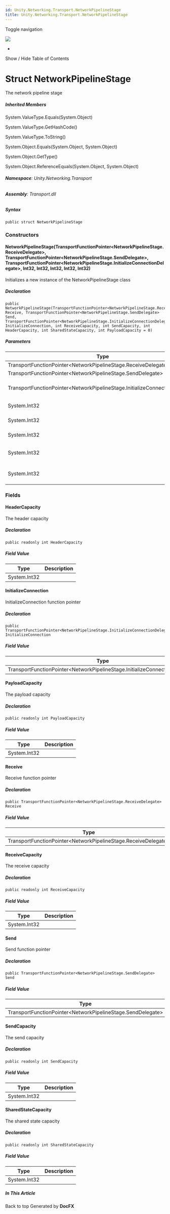 ```yaml
---
id: Unity.Networking.Transport.NetworkPipelineStage
title: Unity.Networking.Transport.NetworkPipelineStage
---
```


<div id="wrapper">

<div>

<div class="container">

<div class="navbar-header">

Toggle navigation

<img src="../logo.svg" id="logo" class="svg" />

</div>

<div id="navbar" class="collapse navbar-collapse">

<div class="form-group">

</div>

</div>

</div>

<div class="subnav navbar navbar-default">

<div id="breadcrumb" class="container hide-when-search">

-   

</div>

</div>

</div>

<div class="container body-content hide-when-search" role="main">

<div class="sidenav hide-when-search">

Show / Hide Table of Contents

<div id="sidetoggle" class="sidetoggle collapse">

<div id="sidetoc">

</div>

</div>

</div>

<div class="article row grid-right">

<div class="col-md-10">

# Struct NetworkPipelineStage

<div class="markdown level0 summary">

The network pipeline stage

</div>

<div class="markdown level0 conceptual">

</div>

<div class="inheritedMembers">

##### Inherited Members

<div>

System.ValueType.Equals(System.Object)

</div>

<div>

System.ValueType.GetHashCode()

</div>

<div>

System.ValueType.ToString()

</div>

<div>

System.Object.Equals(System.Object, System.Object)

</div>

<div>

System.Object.GetType()

</div>

<div>

System.Object.ReferenceEquals(System.Object, System.Object)

</div>

</div>

###### **Namespace**: Unity.Networking.Transport

###### **Assembly**: Transport.dll

##### Syntax

<div class="codewrapper">

``` lang-csharp
public struct NetworkPipelineStage
```

</div>

### Constructors

#### NetworkPipelineStage(TransportFunctionPointer\<NetworkPipelineStage.ReceiveDelegate\>, TransportFunctionPointer\<NetworkPipelineStage.SendDelegate\>, TransportFunctionPointer\<NetworkPipelineStage.InitializeConnectionDelegate\>, Int32, Int32, Int32, Int32, Int32)

<div class="markdown level1 summary">

Initializes a new instance of the NetworkPipelineStage class

</div>

<div class="markdown level1 conceptual">

</div>

##### Declaration

<div class="codewrapper">

``` lang-csharp
public NetworkPipelineStage(TransportFunctionPointer<NetworkPipelineStage.ReceiveDelegate> Receive, TransportFunctionPointer<NetworkPipelineStage.SendDelegate> Send, TransportFunctionPointer<NetworkPipelineStage.InitializeConnectionDelegate> InitializeConnection, int ReceiveCapacity, int SendCapacity, int HeaderCapacity, int SharedStateCapacity, int PayloadCapacity = 0)
```

</div>

##### Parameters

| Type                                                                          | Name                 | Description               |
|-------------------------------------------------------------------------------|----------------------|---------------------------|
| TransportFunctionPointer\<NetworkPipelineStage.ReceiveDelegate\>              | Receive              | The receive               |
| TransportFunctionPointer\<NetworkPipelineStage.SendDelegate\>                 | Send                 | The send                  |
| TransportFunctionPointer\<NetworkPipelineStage.InitializeConnectionDelegate\> | InitializeConnection | The initialize connection |
| System.Int32                                                                  | ReceiveCapacity      | The receive capacity      |
| System.Int32                                                                  | SendCapacity         | The send capacity         |
| System.Int32                                                                  | HeaderCapacity       | The header capacity       |
| System.Int32                                                                  | SharedStateCapacity  | The shared state capacity |
| System.Int32                                                                  | PayloadCapacity      | The payload capacity      |

### Fields

#### HeaderCapacity

<div class="markdown level1 summary">

The header capacity

</div>

<div class="markdown level1 conceptual">

</div>

##### Declaration

<div class="codewrapper">

``` lang-csharp
public readonly int HeaderCapacity
```

</div>

##### Field Value

| Type         | Description |
|--------------|-------------|
| System.Int32 |             |

#### InitializeConnection

<div class="markdown level1 summary">

InitializeConnection function pointer

</div>

<div class="markdown level1 conceptual">

</div>

##### Declaration

<div class="codewrapper">

``` lang-csharp
public TransportFunctionPointer<NetworkPipelineStage.InitializeConnectionDelegate> InitializeConnection
```

</div>

##### Field Value

| Type                                                                          | Description |
|-------------------------------------------------------------------------------|-------------|
| TransportFunctionPointer\<NetworkPipelineStage.InitializeConnectionDelegate\> |             |

#### PayloadCapacity

<div class="markdown level1 summary">

The payload capacity

</div>

<div class="markdown level1 conceptual">

</div>

##### Declaration

<div class="codewrapper">

``` lang-csharp
public readonly int PayloadCapacity
```

</div>

##### Field Value

| Type         | Description |
|--------------|-------------|
| System.Int32 |             |

#### Receive

<div class="markdown level1 summary">

Receive function pointer

</div>

<div class="markdown level1 conceptual">

</div>

##### Declaration

<div class="codewrapper">

``` lang-csharp
public TransportFunctionPointer<NetworkPipelineStage.ReceiveDelegate> Receive
```

</div>

##### Field Value

| Type                                                             | Description |
|------------------------------------------------------------------|-------------|
| TransportFunctionPointer\<NetworkPipelineStage.ReceiveDelegate\> |             |

#### ReceiveCapacity

<div class="markdown level1 summary">

The receive capacity

</div>

<div class="markdown level1 conceptual">

</div>

##### Declaration

<div class="codewrapper">

``` lang-csharp
public readonly int ReceiveCapacity
```

</div>

##### Field Value

| Type         | Description |
|--------------|-------------|
| System.Int32 |             |

#### Send

<div class="markdown level1 summary">

Send function pointer

</div>

<div class="markdown level1 conceptual">

</div>

##### Declaration

<div class="codewrapper">

``` lang-csharp
public TransportFunctionPointer<NetworkPipelineStage.SendDelegate> Send
```

</div>

##### Field Value

| Type                                                          | Description |
|---------------------------------------------------------------|-------------|
| TransportFunctionPointer\<NetworkPipelineStage.SendDelegate\> |             |

#### SendCapacity

<div class="markdown level1 summary">

The send capacity

</div>

<div class="markdown level1 conceptual">

</div>

##### Declaration

<div class="codewrapper">

``` lang-csharp
public readonly int SendCapacity
```

</div>

##### Field Value

| Type         | Description |
|--------------|-------------|
| System.Int32 |             |

#### SharedStateCapacity

<div class="markdown level1 summary">

The shared state capacity

</div>

<div class="markdown level1 conceptual">

</div>

##### Declaration

<div class="codewrapper">

``` lang-csharp
public readonly int SharedStateCapacity
```

</div>

##### Field Value

| Type         | Description |
|--------------|-------------|
| System.Int32 |             |

</div>

<div class="hidden-sm col-md-2" role="complementary">

<div class="sideaffix">

<div class="contribution">

</div>

##### In This Article

<div>

</div>

</div>

</div>

</div>

</div>

<div class="grad-bottom">

</div>

<div class="footer">

<div class="container">

Back to top Generated by **DocFX**

</div>

</div>

</div>
